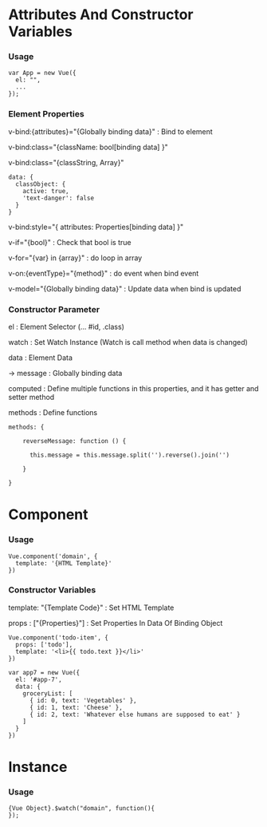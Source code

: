# Attributes And Constructor Variables

### Usage

```
var App = new Vue({
  el: "",
  ...
});
```

### Element Properties

v-bind:{attributes}="{Globally binding data}" : Bind to element

v-bind:class="{className: bool[binding data] }"

v-bind:class="{classString, Array}"

```
data: {
  classObject: {
    active: true,
    'text-danger': false
  }
}
```

v-bind:style="{ attributes: Properties[binding data] }"

v-if="{bool}" : Check that bool is true

v-for="{var} in {array}" : do loop in array

v-on:{eventType}="{method}" : do event when bind event

v-model="{Globally binding data}" : Update data when bind is updated

### Constructor Parameter

el : Element Selector (... #id, .class)

watch : Set Watch Instance (Watch is call method when data is changed)

data : Element Data

 -> message : Globally binding data

computed : Define multiple functions in this properties, and it has getter and setter method

methods : Define functions

```
methods: {

    reverseMessage: function () {
    
      this.message = this.message.split('').reverse().join('')
      
    }
    
}
```

# Component

### Usage

```
Vue.component('domain', {
  template: '{HTML Template}'
})
```

### Constructor Variables

template: "{Template Code}" : Set HTML Template

props : ["{Properties}"] : Set Properties In Data Of Binding Object

```
Vue.component('todo-item', {
  props: ['todo'],
  template: '<li>{{ todo.text }}</li>'
})

var app7 = new Vue({
  el: '#app-7',
  data: {
    groceryList: [
      { id: 0, text: 'Vegetables' },
      { id: 1, text: 'Cheese' },
      { id: 2, text: 'Whatever else humans are supposed to eat' }
    ]
  }
})
```

# Instance

### Usage

```
{Vue Object}.$watch("domain", function(){
});
```

